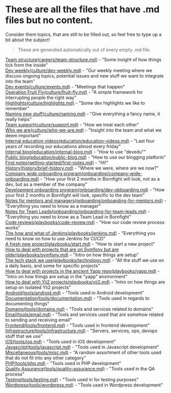 # These are all the files that have .md files but no content.

Consider them topics, that are still to be filled out, so feel free to type up a bit about the subject!

> These are generated automatically out of every empty .md file.

[Team structure(careers/team-structure.md)](careers/team-structure.md) - "Some insight of how things tick from the inside"<br>
[Dev weekly(culture/dev-weekly.md)](culture/dev-weekly.md) - "Our weekly meeting where we discuss ongoing topics, potential issues and new stuff we want to integrate into the team"<br>
[Dev events(culture/events.md)](culture/events.md) - "Meetings that happen"<br>
[Operation Fruit Fly(culture/fruit-fly.md)](culture/fruit-fly.md) - "A simple framework for interrupting people the right way"<br>
[Highlights(culture/highlights.md)](culture/highlights.md) - "Some dev highlights we like to remember"<br>
[Naming new stuff(culture/naming.md)](culture/naming.md) - "Give everything a fancy name, it really helps"<br>
[Team support(culture/support.md)](culture/support.md) - "How we treat each other"<br>
[Who we are(culture/who-we-are.md)](culture/who-we-are.md) - "Insight into the team and what we deem important"<br>
[Internal education videos(education/education-videos.md)](education/education-videos.md) - "Last four years of recording our educations almost every friday"<br>
[Internal blog(education/internal-blog.md)](education/internal-blog.md) - "How to use "devedu""<br>
[Public blog(education/public-blog.md)](education/public-blog.md) - "How to use our blogging platform"<br>
[First notes(getting-started/first-notes.md)](getting-started/first-notes.md) - "Hi!"<br>
[History(history/brief-history.md)](history/brief-history.md) - "Where we were, where are we now?"<br>
[Company wide onboarding program(onboarding/company-wide-onboarding.md)](onboarding/company-wide-onboarding.md) - "How your first 2 months in Bornfight will look, not as a dev, but as a member of the company"<br>
[Development onboarding program(onboarding/dev-obboarding.md)](onboarding/dev-obboarding.md) - "How your first 2 months in Bornfight will look, specific to the dev team"<br>
[Notes for mentors and managers(onboarding/onboarding-for-mentors.md)](onboarding/onboarding-for-mentors.md) - "Everything you need to know as a manager"<br>
[Notes for Team Leads(onboarding/onboarding-for-team-leads.md)](onboarding/onboarding-for-team-leads.md) - "Everything you need to know as a Team Lead in Bornfight"<br>
[Code reviews(playbooks/code-review.md)](playbooks/code-review.md) - "How our code review process works"<br>
[The how and what of Jenkins(playbooks/jenkins.md)](playbooks/jenkins.md) - "Everything you need to know on how to use Jenkins for CI/CD"<br>
[A fresh new project(playbooks/start.md)](playbooks/start.md) - "How to start a new project"<br>
[How to deal with projects that are on Symfony but are older(playbooks/symfony.md)](playbooks/symfony.md) - "Intro on how things are setup"<br>
[The tech stack we use(playbooks/technology.md)](playbooks/technology.md) - "All the stuff we use on a daily basis, and some for specific projects"<br>
[How to deal with projects in the ancient Yapp repo(playbooks/yapp.md)](playbooks/yapp.md) - "Intro on how things are setup in the "yapp" environment"<br>
[How to deal with Yii2 projects(playbooks/yii2.md)](playbooks/yii2.md) - "Intro on how things are setup on isolated Yii2 projects"<br>
[Android(tools/android.md)](tools/android.md) - "Tools used in Android development"<br>
[Documentation(tools/documentation.md)](tools/documentation.md) - "Tools used in regards to documenting things"<br>
[Domains(tools/domains.md)](tools/domains.md) - "Tools and services related to domains"<br>
[Email(tools/email.md)](tools/email.md) - "Tools and services used that are somehow related to sending and receiving email"<br>
[Frontend(tools/frontend.md)](tools/frontend.md) - "Tools used in frontend development"<br>
[Infrastructure(tools/infrastructure.md)](tools/infrastructure.md) - "Servers, services, ops, devops stuff that we use"<br>
[iOS(tools/ios.md)](tools/ios.md) - "Tools used in iOS development"<br>
[Javascript(tools/javascript.md)](tools/javascript.md) - "Tools used in Javascript development"<br>
[Miscellaneous(tools/misc.md)](tools/misc.md) - "A random assortment of other tools used that do not fit into any other category"<br>
[PHP(tools/php.md)](tools/php.md) - "Tools used in PHP development"<br>
[Quality Assurance(tools/quality-assurance.md)](tools/quality-assurance.md) - "Tools used in the QA process"<br>
[Testing(tools/testing.md)](tools/testing.md) - "Tools used in for testing purposes"<br>
[Wordpress(tools/wordpress.md)](tools/wordpress.md) - "Tools used in Wordpress development"<br>
